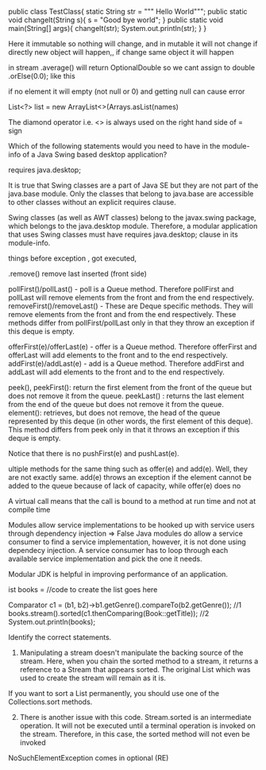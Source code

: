 
public class TestClass{
  static String str = """
                      Hello World""";
  public static void changeIt(String s){
    s = "Good bye world";
  }
  public static void main(String[] args){
    changeIt(str);
    System.out.println(str);
  }
}

Here it immutable so nothing will change, and in mutable it will not change if directly new object will happen,, if change same object it will happen




in stream .average() will return OptionalDouble so we cant assign to double     .orElse(0.0); like this 

if no element it will empty (not null or 0)
and getting null can cause error



List<?> list = new ArrayList<>(Arrays.asList(names)



The diamond operator i.e. <> is always used on the right hand side of = sign




Which of the following statements would you need to have in the module-info of a Java Swing based desktop application?


requires java.desktop;


It is true that Swing classes are a part of Java SE but they are not part of the java.base module. Only the classes that belong to java.base are accessible to other classes without an explicit requires clause.

Swing classes (as well as AWT classes) belong to the javax.swing package, which belongs to the java.desktop module. Therefore, a modular application that uses Swing classes must have requires java.desktop; clause in its module-info.



things before exception , got executed, 







.remove()
remove last inserted (front side)


pollFirst()/pollLast() - poll is a Queue method. Therefore pollFirst and pollLast will remove elements from the front and from the end respectively.
removeFirst()/removeLast() - These are Deque specific methods. They will remove elements from the front and from the end respectively. These methods differ from pollFirst/pollLast only in that they throw an exception if this deque is empty.

offerFirst(e)/offerLast(e) - offer is a Queue method. Therefore offerFirst and offerLast will add elements to the front and to the end respectively.
addFirst(e)/addLast(e) - add is a Queue method. Therefore addFirst and addLast will add elements to the front and to the end respectively.

peek(), peekFirst(): return the first element from the front of the queue but does not remove it from the queue.
peekLast() : returns the last element from the end of the queue but does not remove it from the queue.
element(): retrieves, but does not remove, the head of the queue represented by this deque (in other words, the first element of this deque). This method differs from peek only in that it throws an exception if this deque is empty.

Notice that there is no pushFirst(e) and pushLast(e).


ultiple methods for the same thing such as offer(e) and add(e). Well, they are not exactly same. add(e) throws an exception if the element cannot be added to the queue because of lack of capacity, while offer(e) does no                                                           

	
	
 
A virtual call means that the call is bound to a method at run time and not at compile time



Modules allow service implementations to be hooked up with service users through dependency injection => False
 Java modules do allow a service consumer to find a service implementation, however, it is not done using dependecy injection. A service consumer has to loop through each available service implementation and pick the one it needs.



Modular JDK is helpful in improving performance of an application.




ist<Book> books = //code to create the list goes here

Comparator<Book> c1 =  (b1, b2)->b1.getGenre().compareTo(b2.getGenre()); //1
books.stream().sorted(c1.thenComparing(Book::getTitle)); //2
System.out.println(books);

Identify the correct statements.

1. Manipulating a stream doesn't manipulate the backing source of the stream. Here, when you chain the sorted method to a stream, it returns a reference to a Stream that appears sorted. The original List which was used to create the stream will remain as it is.

If you want to sort a List permanently, you should use one of the Collections.sort methods.

2. There is another issue with this code. Stream.sorted is an intermediate operation. It will not be executed until a terminal operation is invoked on the stream. Therefore, in this case, the sorted method will not even be invoked



NoSuchElementException comes in optional (RE)
